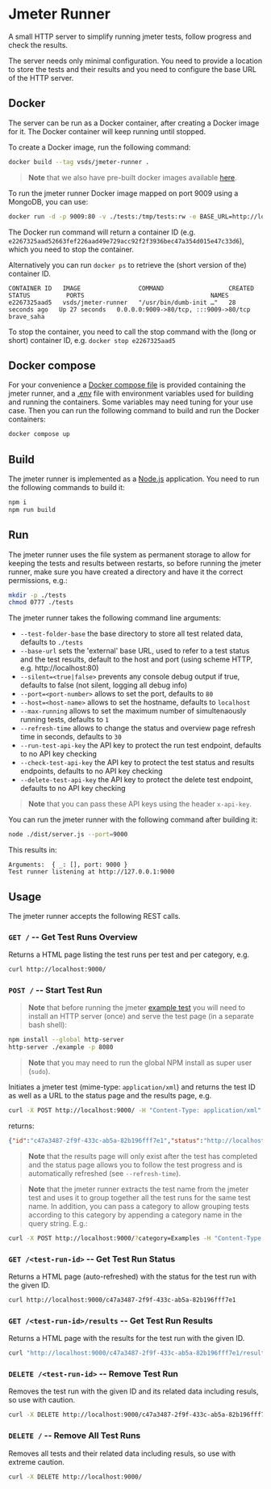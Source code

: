 # Jmeter Runner
A small HTTP server to simplify running jmeter tests, follow progress and check the results.

The server needs only minimal configuration. You need to provide a location to store the tests and their results and you need to configure the base URL of the HTTP server.

## Docker
The server can be run as a Docker container, after creating a Docker image for it. The Docker container will keep running until stopped.

To create a Docker image, run the following command:
```bash
docker build --tag vsds/jmeter-runner .
```
> **Note** that we also have pre-built docker images available [here](https://github.com/Informatievlaanderen/jmeter-runner/pkgs/container/jmeter-runner).

To run the jmeter runner Docker image mapped on port 9009 using a MongoDB, you can use:
```bash
docker run -d -p 9009:80 -v ./tests:/tmp/tests:rw -e BASE_URL=http://localhost:9009 vsds/jmeter-runner
```

The Docker run command will return a container ID (e.g. `e2267325aad52663fef226aad49e729acc92f2f3936bec47a354d015e47c33d6`), which you need to stop the container.

Alternatively you can run `docker ps` to retrieve the (short version of the) container ID.
```
CONTAINER ID   IMAGE                COMMAND                  CREATED          STATUS          PORTS                                   NAMES
e2267325aad5   vsds/jmeter-runner   "/usr/bin/dumb-init …"   28 seconds ago   Up 27 seconds   0.0.0.0:9009->80/tcp, :::9009->80/tcp   brave_saha
```
To stop the container, you need to call the stop command with the (long or short) container ID, e.g. `docker stop e2267325aad5`

## Docker compose
For your convenience a [Docker compose file](./docker-compose.yml) is provided containing the jmeter runner, and a [.env](./.env) file with environment variables used for building and running the containers. Some variables may need tuning for your use case. Then you can run the following command to build and run the Docker containers:

```bash
docker compose up
```

## Build
The jmeter runner is implemented as a [Node.js](https://nodejs.org/en/) application.
You need to run the following commands to build it:
```bash
npm i
npm run build
```

## Run
The jmeter runner uses the file system as permanent storage to allow for keeping the tests and results between restarts, so before running the jmeter runner, make sure you have created a directory and have it the correct permissions, e.g.:
```bash
mkdir -p ./tests
chmod 0777 ./tests
```

The jmeter runner takes the following command line arguments:
* `--test-folder-base` the base directory to store all test related data, defaults to `./tests`
* `--base-url` sets the 'external' base URL, used to refer to a test status and the test results, default to the host and port (using scheme HTTP, e.g. http://localhost:80)
* `--silent=<true|false>` prevents any console debug output if true, defaults to false (not silent, logging all debug info)
* `--port=<port-number>` allows to set the port, defaults to `80`
* `--host=<host-name>` allows to set the hostname, defaults to `localhost`
* `--max-running` allows to set the maximum number of simultenaously running tests, defaults to `1`
* `--refresh-time` allows to change the status and overview page refresh time in seconds, defaults to `30`
* `--run-test-api-key` the API key to protect the run test endpoint, defaults to no API key checking
* `--check-test-api-key` the API key to protect the test status and results endpoints, defaults to no API key checking
* `--delete-test-api-key` the API key to protect the delete test endpoint, defaults to no API key checking

> **Note** that you can pass these API keys using the header `x-api-key`.

You can run the jmeter runner with the following command after building it:
```bash
node ./dist/server.js --port=9000
```
This results in:
```
Arguments:  { _: [], port: 9000 }
Test runner listening at http://127.0.0.1:9000
```

## Usage
The jmeter runner accepts the following REST calls.

### `GET /` -- Get Test Runs Overview
Returns a HTML page listing the test runs per test and per category, e.g.
```bash
curl http://localhost:9000/
```

### `POST /` -- Start Test Run
> **Note** that before running the jmeter [example test](./example.jmx) you will need to install an HTTP server (once) and serve the test page (in a separate bash shell):
```bash
npm install --global http-server
http-server ./example -p 8080
```
> **Note** that you may need to run the global NPM install as super user (`sudo`).

Initiates a jmeter test (mime-type: `application/xml`) and returns the test ID as well as a URL to the status page and the results page, e.g.
```bash
curl -X POST http://localhost:9000/ -H "Content-Type: application/xml" --data "@./example.jmx"
```
returns:
```json
{"id":"c47a3487-2f9f-433c-ab5a-82b196fff7e1","status":"http://localhost:9000/test/c47a3487-2f9f-433c-ab5a-82b196fff7e1","results":"http://localhost:9000/test/c47a3487-2f9f-433c-ab5a-82b196fff7e1/results/"}
```

> **Note** that the results page will only exist after the test has completed and the status page allows you to follow the test progress and is automatically refreshed (see `--refresh-time`).

> **Note** that the jmeter runner extracts the test name from the jmeter test and uses it to group together all the test runs for the same test name. In addition, you can pass a category to allow grouping tests according to this category by appending a category name in the query string. E.g.:
```bash
curl -X POST http://localhost:9000/?category=Examples -H "Content-Type: application/xml" --data "@./example.jmx"
```

### `GET /<test-run-id>` -- Get Test Run Status
Returns a HTML page (auto-refreshed) with the status for the test run with the given ID.
```bash
curl http://localhost:9000/c47a3487-2f9f-433c-ab5a-82b196fff7e1
```

### `GET /<test-run-id>/results` -- Get Test Run Results
Returns a HTML page with the results for the test run with the given ID.
```bash
curl "http://localhost:9000/c47a3487-2f9f-433c-ab5a-82b196fff7e1/results"
```

### `DELETE /<test-run-id>` -- Remove Test Run
Removes the test run with the given ID and its related data including resuls, so use with caution.
```bash
curl -X DELETE http://localhost:9000/c47a3487-2f9f-433c-ab5a-82b196fff7e1
```

### `DELETE /` -- Remove All Test Runs
Removes all tests and their related data including resuls, so use with extreme caution.
```bash
curl -X DELETE http://localhost:9000/
```
